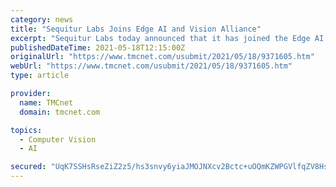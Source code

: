```yaml
---
category: news
title: "Sequitur Labs Joins Edge AI and Vision Alliance"
excerpt: "Sequitur Labs today announced that it has joined the Edge AI and Vision Alliance, a global community of technology providers, leaders and startups dedicated to advancement in AI-powered computer vision and edge technologies."
publishedDateTime: 2021-05-18T12:15:00Z
originalUrl: "https://www.tmcnet.com/usubmit/2021/05/18/9371605.htm"
webUrl: "https://www.tmcnet.com/usubmit/2021/05/18/9371605.htm"
type: article

provider:
  name: TMCnet
  domain: tmcnet.com

topics:
  - Computer Vision
  - AI

secured: "UqK7SSHsRseZiZ2z5/hs3snvy6yiaJMOJNXcv2Bctc+uOQmKZWPGVlfqZV8Hs1jC02PWq1/vTFz7Udxhv1Xy1Id6yC1+Ol5J4ObEkREFapqb7v4Gkee+iCfSGXCi+ajaYj6doZVDhM5N6onjMGrU34ytMLGtSaatx0Owqi0pmZGm74m2lMU8oaxJSCW8jLpETM6M+Dw3gadwaO/OAdgCddMEiNKGHQt7zARAm52+LIKnsCtxnjLgM3l5nMD/2Vn6hfWgc6tVvqZpUsBC8XVLX3/lYlesvZo0sPLDr0XIgjisGChGjpcnEshZqnhu3Y2r8e+P2px/GY6bTxtx+p50zl9tJC67/Nttwmf2n0EyKtY=;LM27cEjfbzx6TiQESJEMWw=="
---
```


